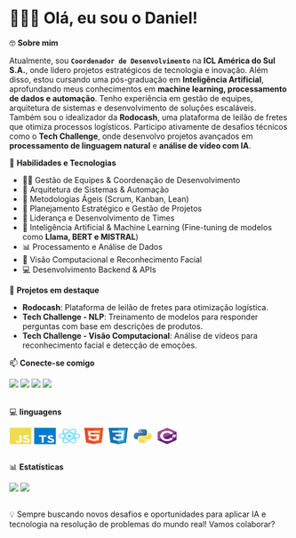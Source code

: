 # 👨🏼‍💻 Olá, eu sou o Daniel!

🤓 **Sobre mim**  

Atualmente, sou **`Coordenador de Desenvolvimento`** na **ICL América do Sul S.A.**, onde lidero projetos estratégicos de tecnologia e inovação. Além disso, estou cursando uma pós-graduação em **Inteligência Artificial**, aprofundando meus conhecimentos em **machine learning, processamento de dados e automação**. Tenho experiência em gestão de equipes, arquitetura de sistemas e desenvolvimento de soluções escaláveis. Também sou o idealizador da **Rodocash**, uma plataforma de leilão de fretes que otimiza processos logísticos. Participo ativamente de desafios técnicos como o **Tech Challenge**, onde desenvolvo projetos avançados em **processamento de linguagem natural** e **análise de vídeo com IA**.

📌 **Habilidades e Tecnologias**  

- 👨‍💼 Gestão de Equipes & Coordenação de Desenvolvimento
- 🚀 Arquitetura de Sistemas & Automação
- 🔄 Metodologias Ágeis (Scrum, Kanban, Lean)
- 🎯 Planejamento Estratégico e Gestão de Projetos
- 🤝 Liderança e Desenvolvimento de Times
- 🧠 Inteligência Artificial & Machine Learning (Fine-tuning de modelos como **Llama, BERT e MISTRAL**)
- 📊 Processamento e Análise de Dados
- 🎥 Visão Computacional e Reconhecimento Facial
- 💻 Desenvolvimento Backend & APIs

📂 **Projetos em destaque**  

- **Rodocash**: Plataforma de leilão de fretes para otimização logística.
- **Tech Challenge - NLP**: Treinamento de modelos para responder perguntas com base em descrições de produtos.
- **Tech Challenge - Visão Computacional**: Análise de vídeos para reconhecimento facial e detecção de emoções.

📫 **Conecte-se comigo**  

<div> 
  <a href="https://www.youtube.com/@ctdag" target="_blank"><img src="https://img.shields.io/badge/YouTube-FF0000?style=for-the-badge&logo=youtube&logoColor=white" target="_blank"></a>
  <a href="https://instagram.com/daniel_araujo_gomes" target="_blank"><img src="https://img.shields.io/badge/-Instagram-%23E4405F?style=for-the-badge&logo=instagram&logoColor=white" target="_blank"></a>
 	<!--a href="https://www.twitch.tv/rafaballerinii" target="_blank"><img src="https://img.shields.io/badge/Twitch-9146FF?style=for-the-badge&logo=twitch&logoColor=white" target="_blank"></a-->
  <!--a href="https://discord.gg/G9GPg5SA75" target="_blank"><img src="https://img.shields.io/badge/Discord-7289DA?style=for-the-badge&logo=discord&logoColor=white" target="_blank"></a--> 
  <a href = "mailto:daniel.araujo@live.com"><img src="https://img.shields.io/badge/-Gmail-%23333?style=for-the-badge&logo=gmail&logoColor=white" target="_blank"></a>
  <a href="https://www.linkedin.com/in/daniel-araujo-gomes" target="_blank"><img src="https://img.shields.io/badge/-LinkedIn-%230077B5?style=for-the-badge&logo=linkedin&logoColor=white" target="_blank"></a> 
</div>   
<br>

💻 **linguagens** 

<div style="display: inline_block">
  <img align="center" alt="Rafa-Js" height="30" width="40" src="https://raw.githubusercontent.com/devicons/devicon/master/icons/javascript/javascript-plain.svg">
  <img align="center" alt="Rafa-Ts" height="30" width="40" src="https://raw.githubusercontent.com/devicons/devicon/master/icons/typescript/typescript-plain.svg">
  <img align="center" alt="Rafa-React" height="30" width="40" src="https://raw.githubusercontent.com/devicons/devicon/master/icons/react/react-original.svg">
  <img align="center" alt="Rafa-HTML" height="30" width="40" src="https://raw.githubusercontent.com/devicons/devicon/master/icons/html5/html5-original.svg">
  <img align="center" alt="Rafa-CSS" height="30" width="40" src="https://raw.githubusercontent.com/devicons/devicon/master/icons/css3/css3-original.svg">
  <img align="center" alt="Rafa-Python" height="30" width="40" src="https://raw.githubusercontent.com/devicons/devicon/master/icons/python/python-original.svg">
  <img align="center" alt="Rafa-Csharp" height="30" width="40" src="https://raw.githubusercontent.com/devicons/devicon/master/icons/csharp/csharp-original.svg">
</div>
<br>

📊 **Estatísticas** 

<div>
  <img height="180em" src="https://github-readme-stats.vercel.app/api?username=daniel-araujo-gomes&show_icons=true&theme=dracula&include_all_commits=true&count_private=true"/>
  <img height="180em" src="https://github-readme-stats.vercel.app/api/top-langs/?username=daniel-araujo-gomes&layout=compact&langs_count=7&theme=dracula"/>
</div>

##

💡 Sempre buscando novos desafios e oportunidades para aplicar IA e tecnologia na resolução de problemas do mundo real! Vamos colaborar?

<!--
**Daniel-Araujo-Gomes/daniel-araujo-gomes** is a ✨ _special_ ✨ repository because its `README.md` (this file) appears on your GitHub profile.

Here are some ideas to get you started:

- 🔭 I’m currently working on ...
- 🌱 I’m currently learning ...
- 👯 I’m looking to collaborate on ...
- 🤔 I’m looking for help with ...
- 💬 Ask me about ...
- 📫 How to reach me: ...
- 😄 Pronouns: ...
- ⚡ Fun fact: ...
-->

